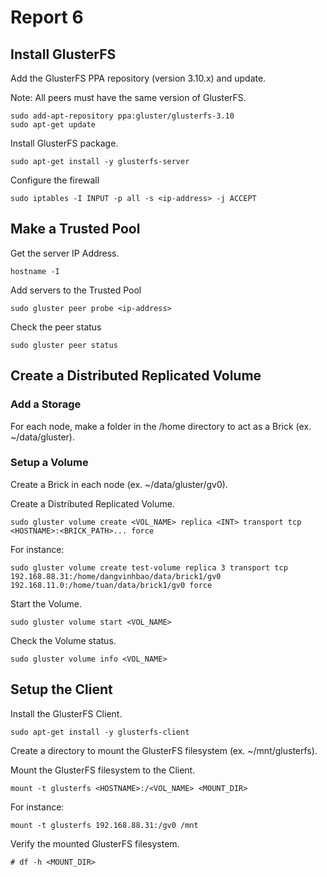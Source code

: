 # Report 6

## Install GlusterFS

Add the GlusterFS PPA repository (version 3.10.x) and update.

Note: All peers must have the same version of GlusterFS.

```
sudo add-apt-repository ppa:gluster/glusterfs-3.10
sudo apt-get update
```

Install GlusterFS package.

```
sudo apt-get install -y glusterfs-server
```

Configure the firewall

```
sudo iptables -I INPUT -p all -s <ip-address> -j ACCEPT

```

## Make a Trusted Pool

Get the server IP Address.

```
hostname -I
```

Add servers to the Trusted Pool

```
sudo gluster peer probe <ip-address>
```

Check the peer status

```
sudo gluster peer status
```

## Create a Distributed Replicated Volume

### Add a Storage

For each node, make a folder in the /home directory to act as a Brick (ex. ~/data/gluster).

### Setup a Volume

Create a Brick in each node (ex. ~/data/gluster/gv0).

Create a Distributed Replicated Volume.

```
sudo gluster volume create <VOL_NAME> replica <INT> transport tcp <HOSTNAME>:<BRICK_PATH>... force
```

For instance:

```
sudo gluster volume create test-volume replica 3 transport tcp 192.168.88.31:/home/dangvinhbao/data/brick1/gv0 192.168.11.0:/home/tuan/data/brick1/gv0 force
```
Start the Volume.

```
sudo gluster volume start <VOL_NAME>
```

Check the Volume status.
```
sudo gluster volume info <VOL_NAME>
```

## Setup the Client

Install the GlusterFS Client.

```
sudo apt-get install -y glusterfs-client
```

Create a directory to mount the GlusterFS filesystem (ex. ~/mnt/glusterfs).

Mount the GlusterFS filesystem to the Client.

```
mount -t glusterfs <HOSTNAME>:/<VOL_NAME> <MOUNT_DIR>
```

For instance:

```
mount -t glusterfs 192.168.88.31:/gv0 /mnt
```

Verify the mounted GlusterFS filesystem.

```
# df -h <MOUNT_DIR>
```

